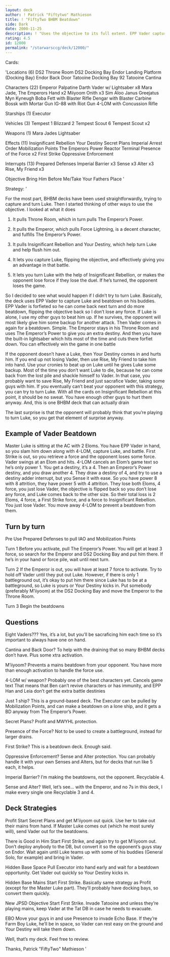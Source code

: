 ```yaml
---
layout: deck
author: ! Patrick "Fiftytwo" Mathieson
title: ! "FiftyTwo BHBM Beatdown"
side: Dark
date: 2000-11-25
description: ! "Uses the objective to its full extent. EPP Vader captures Luke and beats on his buddies, with a little help from the Emperor’s Power."
rating: 4.5
id: 12000
permalink: "/starwarsccg/deck/12000/"
---
```

Cards: 

'Locations (6)
DS2 Throne Room
DS2 Docking Bay
Endor Landing Platform (Docking Bay)
Endor Back Door
Tatooine Docking Bay 92
Tatooine Cantina

Characters (22)
Emperor Palpatine
Darth Vader w/ Lightsaber x8
Mara Jade, The Emperors Hand x2
Miiyoom Onith x3
Sim Aloo
Janus Greejatus
Myn Kyneugh
Boba Fett with Blaster Rifle
Dengar with Blaster Carbine
Bossk with Mortar Gun
IG-88 with Riot Gun
4-LOM with Concussion Rifle

Starships (1)
Executor

Vehicles (3)
Tempest 1
Blizzard 2
Tempest Scout 6
Tempest Scout x2

Weapons (1)
Mara Jades Lightsaber

Effects (11)
Insignificant Rebellion
Your Destiny
Secret Plans
Imperial Arrest Order
Mobilization Points
The Emperors Power
Reactor Terminal
Presence of the Force x2
First Strike
Oppressive Enforcement

Interrupts (13)
Prepared Defenses
Imperial Barrier x3
Sense x3
Alter x3
Rise, My Friend x3

Objective
Bring Him Before Me/Take Your Fathers Place '

Strategy: '

For the most part, BHBM decks have been used straightforwardly, trying to capture and turn Luke. Then I started thinking of other ways to use the objective. I looked at what it does

1) It pulls Throne Room, which in turn pulls The Emperor’s Power.

2) It pulls the Emperor, which pulls Force Lightning, is a decent character, and fulfills The Emperor’s Power.

3) It pulls Insignificant Rebellion and Your Destiny, which help turn Luke and help flush him out.

4) It lets you capture Luke, flipping the objective, and effectively giving you an advantage in that battle.

5) It lets you turn Luke with the help of Insignificant Rebellion, or makes the opponent lose force if they lose the duel. If he’s turned, the opponent loses the game.

So I decided to see what would happen if I didn’t try to turn Luke. Basically, the deck uses EPP Vader to capture Luke and beatdown on his buddies. EPP Vader is forfieted so he can come back next turn and do more beatdown, flipping the objective back so I don’t lose any force. If Luke is alone, I use my other guys to beat him up. If he survives, the opponent will most likely give him some backup for another attack. Then Vader comes in again for a beatdown. Simple. The Emperor stays in his Throne Room and uses The Emperor’s Power to give you an extra destiny. And then you have the built-in lightsaber which hits most of the time and cuts there forfiet down. You can effectively win the game in one battle

If the opponent doesn’t have a Luke, then Your Destiny comes in and hurts him. If you end up not losing Vader, then use Rise, My Friend to take him into hand. Use your cronies to beat up on Luke until he gives Luke some backup. Most of the time you don’t want Luke to die, because he can come back from the lost pile and shackle himself to Vader. In that case, you probably want to save Rise, My Friend and just sacrafice Vader, taking some guys with him. If you eventually can’t beat your opponent with this strategy, you can try to turn Luke. With all the cards on Insignificant Rebellion at this point, it should be no sweat. You have enough other guys to hurt them anyway. And, this is one BHBM deck that can actually drain

The last surprise is that the opponent will probably think that you’re playing to turn Luke, so you get that element of surprise anyway.

Example of Vader Beatdown
---

Master Luke is sitting at the AC with 2 Eloms. You have EPP Vader in hand, so you slam him down along with 4-LOM, capture Luke, and battle. First Strike is out, so you retrieve a force and the opponent loses some force. Vader swings at an Elom and hits. 4-LOM cancels an Elom’s game text so he’s only power 1. You get a destiny, it’s a 4. Then an Emperor’s Power destiny, and you draw another 4. They draw a destiny of 4, and try to use a destiny adder interrupt, but you Sense it with ease. So you have power 8 with 8 attrition, they have power 5 with 4 attrition. They lose both Eloms, 4 force, you just lose Vader, the objective is flipped back so you don’t lose any force, and Luke comes back to the other size. So their total loss is 2 Eloms, 4 force, a First Strike force, and a force to Insignificant Rebellion. You just lose Vader. You move away 4-LOM to prevent a beatdown from them.

Turn by turn
---

Pre Use Prepared Defenses to pull IAO and Mobilization Points

Turn 1 Before you activate, pull The Emperor’s Power. You will get at least 3 force, so search for the Emperor and DS2 Docking Bay and put him there. If he’s in your hand or force pile, wait until next turn.

Turn 2 If the Emperor is out, you will have at least 7 force to activate. Try to hold off Vader until they put out Luke. However, if there is only 1 battleground out, it’s okay to put him there since Luke has to be at a battleground, so Luke is yours or Your Destiny kicks in. Put somebody (preferably M’iiyoom) at the DS2 Docking Bay and move the Emperor to the Throne Room.

Turn 3 Begin the beatdowns

Questions
---

Eight Vaders??? Yes, it’s a lot, but you’ll be sacraficing him each time so it’s important to always have one on hand.

Cantina and Back Door? To help with the draining that so many BHBM decks don’t have. Plus some xtra activation.

M’iiyoom? Prevents a mains beatdown from your opponent. You have more than enough activation to handle the force use.

4-LOM w/ weapon? Probably one of the best characters yet. Cancels game text That means that Ben can’t revive characters or has immunity, and EPP Han and Leia don’t get the extra battle destinies

Just 1 ship? This is a ground-based deck. The Executor can be pulled by Mobilization Points, and can make a beatdown on a lone ship, and it gets a BD anyway from The Emperor’s Power.

Secret Plans? Profit and MWYHL protection.

Presence of the Force? Not to be used to create a battleground, instead for larger drains.

First Strike? This is a beatdown deck. Enough said.

Oppressive Enforcement? Sense and Alter protection. You can probably handle it with your own Senses and Alters, but for decks that run like 5 each, it helps.

Imperial Barrier? I’m making the beatdowns, not the opponent. Recyclable 4.

Sense and Alter? Well, let’s see... with the Emperor, and no 7s in this deck, I make every single one Recyclable 3 and 4.

Deck Strategies
---

Profit Start Secret Plans and get M’iiyoom out quick. Use her to take out their mains from hand. If Master Luke comes out (which he most surely will), send Vader out for the beatdowns.

There is Good in Him Start First Strike, and again try to get M’iiyoom out. Don’t deploy anybody to the DB, but convert it so the opponent’s guys stay on Endor. Wait again until Luke teams up with some of his buddies (General Solo, for example) and bring in Vader.

Hidden Base Space Pull Executor into hand early and wait for a beatdown opportunity. Get Vader out quickly so Your Destiny kicks in.

Hidden Base Mains Start First Strike. Basically same strategy as Profit (except for the Master Luke part). They’ll probably have docking bays, so convert them quickly.

New JPSD Objective Start First Strike. Invade Tatooine and unless they’re playing mains, keep Vader at the Tat DB in case he needs to evacuate.

EBO Move your guys in and use Presence to invade Echo Base. If they’re Farm Boy Luke, he’ll be in space, so Vader can rest easy on the ground and Your Destiny will take them down.


Well, that’s my deck. Feel free to review.

Thanks,
Patrick "FiftyTwo" Mathieson '
